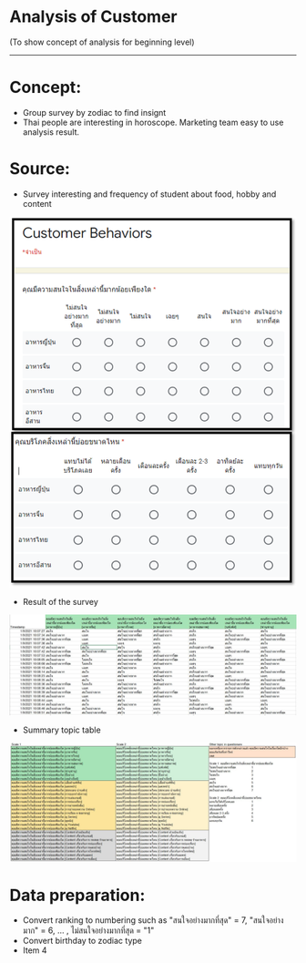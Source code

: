 # Analysis of Customer
(To show concept of analysis for beginning level)
***

# Concept:
- Group survey by zodiac to find insignt
- Thai people are interesting in horoscope. Marketing team easy to use analysis result.  

# Source:
- Survey interesting and frequency of student about food, hobby and content 

![alt](https://github.com/NattapongTH/NattapongTH-6310422089_BADS7105/blob/main/Homework%2001_Analysis%20of%20Customer/Survey.png)

- Result of the survey 

![alt](https://github.com/NattapongTH/NattapongTH-6310422089_BADS7105/blob/main/Homework%2001_Analysis%20of%20Customer/Result%20of%20Survey.JPG)

- Summary topic table 

![alt](https://github.com/NattapongTH/NattapongTH-6310422089_BADS7105/blob/main/Homework%2001_Analysis%20of%20Customer/Topic%20summary%20from%20Survey.JPG)


# Data preparation:
   - Convert ranking to numbering such as "สนใจอย่างมากที่สุด" = 7, "สนใจอย่างมาก" = 6, ... , ไม่สนใจอย่างมากที่สุด = "1"
   - Convert birthday to zodiac type
- Item 4
